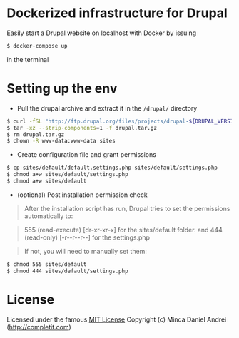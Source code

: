 # Dockerized infrastructure for Drupal
Easily start a Drupal website on localhost with Docker by issuing
```sh
$ docker-compose up
```
in the terminal

# Setting up the env
- Pull the drupal archive and extract it in the `/drupal/` directory
```sh
$ curl -fSL "http://ftp.drupal.org/files/projects/drupal-${DRUPAL_VERSION}.tar.gz" -o drupal.tar.gz
$ tar -xz --strip-components=1 -f drupal.tar.gz
$ rm drupal.tar.gz
$ chown -R www-data:www-data sites
```
- Create configuration file and grant permissions
```sh
$ cp sites/default/default.settings.php sites/default/settings.php
$ chmod a+w sites/default/settings.php
$ chmod a+w sites/default
```
- (optional) Post installation permission check

> After the installation script has run, Drupal tries to set the permissions automatically to:

> 555 (read-execute) [dr-xr-xr-x] for the sites/default folder.
> and
> 444 (read-only) [-r--r--r--] for the settings.php

> If not, you will need to manually set them:
```sh
$ chmod 555 sites/default
$ chmod 444 sites/default/settings.php
```

# License
Licensed under the famous [MIT License](http://opensource.org/licenses/MIT)
Copyright (c) Minca Daniel Andrei (http://completit.com)
